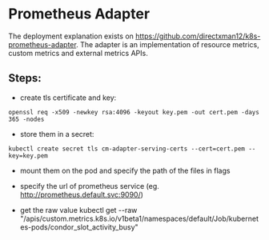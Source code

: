 # Prometheus Adapter

The deployment explanation exists on https://github.com/directxman12/k8s-prometheus-adapter.
The adapter is an implementation of resource metrics, custom metrics and external metrics APIs.


## Steps:

- create tls certificate and key:

`openssl req -x509 -newkey rsa:4096 -keyout key.pem -out cert.pem -days 365 -nodes`

- store them in a secret:
 
`kubectl create secret tls cm-adapter-serving-certs --cert=cert.pem --key=key.pem`

- mount them on the pod and specify the path of the files in flags

- specify the url of prometheus service (eg. http://prometheus.default.svc:9090/)

- get the raw value kubectl get --raw "/apis/custom.metrics.k8s.io/v1beta1/namespaces/default/Job/kubernetes-pods/condor_slot_activity_busy"


